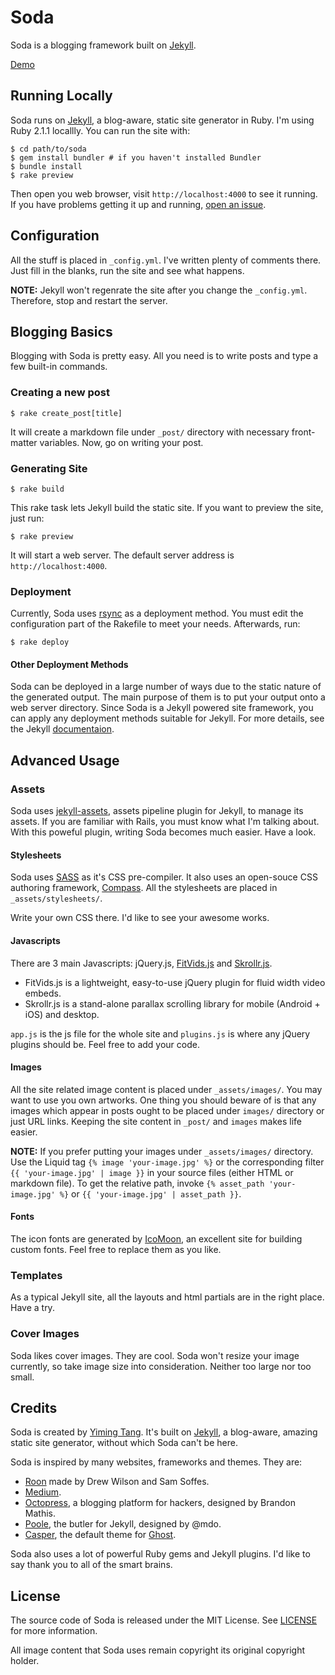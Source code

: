 # Soda

Soda is a blogging framework built on [Jekyll](http://jekyllrb.com/).

[Demo]( http://yimingtang.github.io/soda/)

## Running Locally

Soda runs on [Jekyll](https://github.com/jekyll/jekyll), a blog-aware, static site generator in Ruby. I'm using Ruby 2.1.1 locallly. You can run the site with:

```
$ cd path/to/soda
$ gem install bundler # if you haven't installed Bundler
$ bundle install
$ rake preview
```

Then open you web browser, visit `http://localhost:4000` to see it running. If you have problems getting it up and running, [open an issue](https://github.com/yimingtang/soda/issues/new).


## Configuration

All the stuff is placed in `_config.yml`. I've written plenty of comments there. Just fill in the blanks, run the site and see what happens.

**NOTE:** Jekyll won't regenrate the site after you change the `_config.yml`. Therefore, stop and restart the server.


## Blogging Basics

Blogging with Soda is pretty easy. All you need is to write posts and type a few built-in commands.

### Creating a new post

```
$ rake create_post[title]
```

It will create a markdown file under `_post/` directory with necessary front-matter variables. Now, go on writing your post.

### Generating Site

```
$ rake build
```

This rake task lets Jekyll build the static site. If you want to preview the site, just run:

```
$ rake preview
```

It will start a web server. The default server address is `http://localhost:4000`.

### Deployment

Currently, Soda uses [rsync](http://rsync.samba.org/) as a deployment method. You must edit the configuration part of the Rakefile to meet your needs. Afterwards, run:

```
$ rake deploy
```

#### Other Deployment Methods

Soda can be deployed in a large number of ways due to the static nature of the generated output. The main purpose of them is to put your output onto a web server directory. Since Soda is a Jekyll powered site framework, you can apply any deployment methods suitable for Jekyll. For more details, see the Jekyll [documentaion](http://jekyllrb.com/docs/deployment-methods/).


## Advanced Usage

### Assets

Soda uses [jekyll-assets](https://github.com/ixti/jekyll-assets), assets pipeline plugin for Jekyll, to manage its assets. If you are familiar with Rails, you must know what I'm talking about. With this poweful plugin, writing Soda becomes much easier. Have a look.

#### Stylesheets

Soda uses [SASS](http://sass-lang.com/) as it's CSS pre-compiler. It also uses an open-souce CSS authoring framework, [Compass](http://compass-style.org/). All the stylesheets are placed in `_assets/stylesheets/`.

Write your own CSS there. I'd like to see your awesome works.

#### Javascripts

There are 3 main Javascripts: jQuery.js, [FitVids.js](https://github.com/davatron5000/FitVids.js) and [Skrollr.js](https://github.com/Prinzhorn/skrollr).

* FitVids.js is a lightweight, easy-to-use jQuery plugin for fluid width video embeds.
* Skrollr.js is a stand-alone parallax scrolling library for mobile (Android + iOS) and desktop.

`app.js` is the js file for the whole site and `plugins.js` is where any jQuery plugins should be. Feel free to add your code.

#### Images

All the site related image content is placed under `_assets/images/`. You may want to use you own artworks. One thing you should beware of is that any images which appear in posts ought to be placed under `images/` directory or just URL links. Keeping the site content in `_post/` and `images` makes life easier.

**NOTE:** If you prefer putting your images under `_assets/images/` directory. Use the Liquid tag `{% image 'your-image.jpg' %}` or the corresponding filter `{{ 'your-image.jpg' | image }}` in your source files (either HTML or markdown file). To get the relative path, invoke `{% asset_path 'your-image.jpg' %}` or `{{ 'your-image.jpg' | asset_path }}`.

#### Fonts

The icon fonts are generated by [IcoMoon](http://icomoon.io/), an excellent site for building custom fonts. Feel free to replace them as you like.


### Templates

As a typical Jekyll site, all the layouts and html partials are in the right place. Have a try.


### Cover Images

Soda likes cover images. They are cool. Soda won't resize your image currently, so take image size into consideration. Neither too large nor too small.

## Credits

Soda is created by [Yiming Tang](https://twitter.com/yiming_t). It's built on [Jekyll](https://github.com/jekyll/jekyll), a blog-aware, amazing static site generator, without which Soda can't be here.

Soda is inspired by many websites, frameworks and themes. They are:

* [Roon](https://roon.io/) made by Drew Wilson and Sam Soffes.
* [Medium](https://medium.com/).
* [Octopress](https://github.com/imathis/octopress), a blogging platform for hackers, designed by Brandon Mathis.
* [Poole](https://github.com/poole/poole), the butler for Jekyll, designed by @mdo.
* [Casper](https://github.com/TryGhost/Casper), the default theme for [Ghost](http://github.com/tryghost/ghost/).

Soda also uses a lot of powerful Ruby gems and Jekyll plugins. I'd like to say thank you to all of the smart brains.

## License

The source code of Soda is released under the MIT License. See [LICENSE](https://github.com/yimingtang/soda/blob/master/LICENSE) for more information.

All image content that Soda uses remain copyright its original copyright holder.
